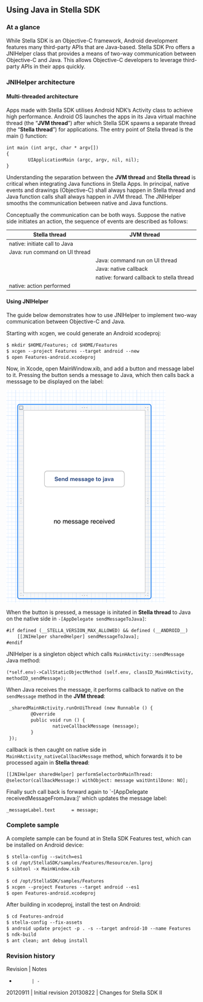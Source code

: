 
## Using Java in Stella SDK

### At a glance

While Stella SDK is an Objective-C framework, Android development features many third-party APIs that are Java-based. Stella SDK Pro offers a JNIHelper class that provides a means of two-way communication between Objective-C and Java. This allows Objective-C developers to leverage third-party APIs in their apps quickly.


### JNIHelper architecture

#### Multi-threaded architecture

Apps made with Stella SDK utilises Android NDK’s Activity class to achieve high performance. Android OS launches the apps in its Java virtual machine thread (the “__JVM thread__”) after which Stella SDK spawns a separate thread (the “__Stella thread__”) for applications. The entry point of Stella thread is the main () function:

    int main (int argc, char * argv[])
    {
            UIApplicationMain (argc, argv, nil, nil);
    }

Understanding the separation between the __JVM thread__ and __Stella thread__ is critical when integrating Java functions in Stella Apps. In principal, native events and drawings (Objective-C) shall always happen in Stella thread and Java function calls shall always happen in JVM thread. The JNIHelper smooths the communication between native and Java functions.

Conceptually the communication can be both ways. Suppose the native side initiates an action, the sequence of events are described as follows:

| Stella thread                    | JVM thread
| -                                | -
| native: initiate call to Java    |
| Java: run command on UI thread   |
|                                  | Java: command run on UI thread
|                                  | Java: native callback
|                                  | native: forward callback to stella thread
| native: action performed         |


#### Using JNIHelper

The guide below demonstrates how to use JNIHelper to implement two-way communication between Objective-C and Java.

Starting with xcgen, we could generate an Android xcodeproj:

    $ mkdir $HOME/Features; cd $HOME/Features
    $ xcgen --project Features --target android --new
    $ open Features-android.xcodeproj

Now, in Xcode, open MainWindow.xib, and add a button and message label to it. Pressing the button sends a message to Java, which then calls back a messsage to be displayed on the label:

![Building the interface](jnihelper-xib.png)

When the button is pressed, a message is initated in __Stella thread__ to Java on the native side in `-[AppDelegate sendMessageToJava]`:

    #if defined (__STELLA_VERSION_MAX_ALLOWED) && defined (__ANDROID__)
        [[JNIHelper sharedHelper] sendMessageToJava];
    #endif

JNIHelper is a singleton object which calls `MainHActivity::sendMessage` Java method:

    (*self.env)->CallStaticObjectMethod (self.env, classID_MainHActivity, methodID_sendMessage);


When Java receives the message, it performs callback to native on the `sendMessage` method in the __JVM thread__:

     _sharedMainHActivity.runOnUiThread (new Runnable () {
             @Override
             public void run () {
                     nativeCallbackMessage (message);
             }
     });


callback is then caught on native side in `MainHActivity_nativeCallbackMessage` method, which forwards it to be processed again in __Stella thread__:

    [[JNIHelper sharedHelper] performSelectorOnMainThread: @selector(callbackMessage:) withObject: message waitUntilDone: NO];

Finally such call back is forward again to `-[AppDelegate receivedMessageFromJava:]' which updates the message label:

    _messageLabel.text      = message;


### Complete sample

A complete sample can be found at in Stella SDK Features test, which can be installed on Android device:

    $ stella-config --switch=es1
    $ cd /opt/StellaSDK/samples/Features/Resource/en.lproj
    $ sibtool -x MainWindow.xib
    
    $ cd /opt/StellaSDK/samples/Features
    $ xcgen --project Features --target android --es1
    $ open Features-android.xcodeproj

After building in xcodeproj, install the test on Android:
    
    $ cd Features-android
    $ stella-config --fix-assets
    $ android update project -p . -s --target android-10 --name Features
    $ ndk-build
    $ ant clean; ant debug install



### Revision history

Revision    | Notes
-           | -
20120911    | Initial revision
20130822    | Changes for Stella SDK II


